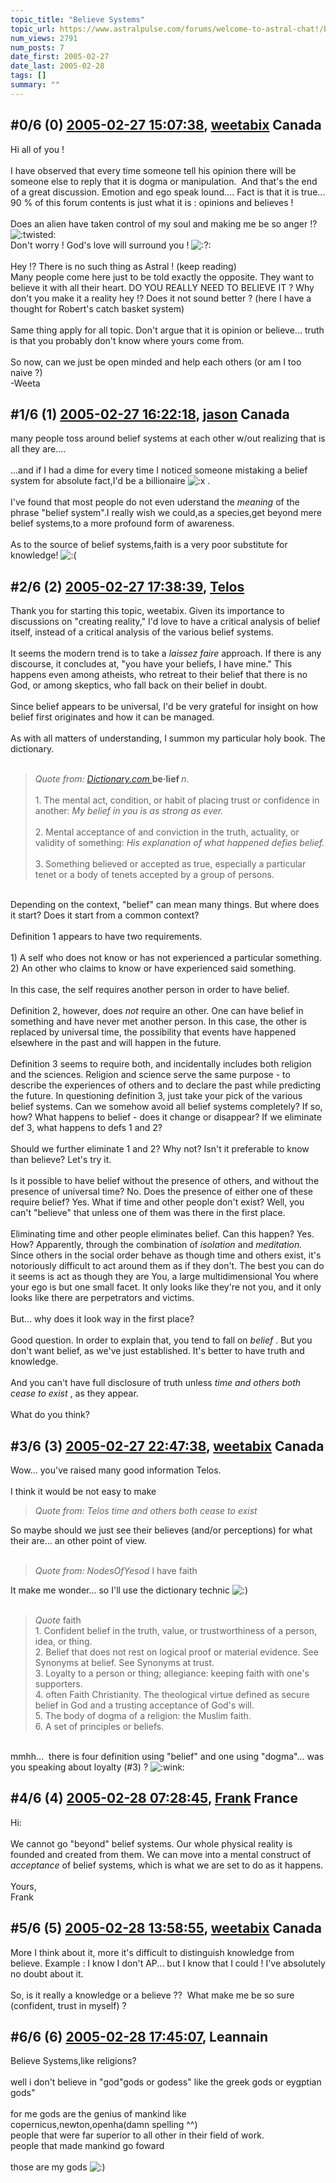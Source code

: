 ```yaml
---
topic_title: "Believe Systems"
topic_url: https://www.astralpulse.com/forums/welcome-to-astral-chat!/believe-systems
num_views: 2791
num_posts: 7
date_first: 2005-02-27
date_last: 2005-02-28
tags: []
summary: ""
---
```


## \#0/6 (0) [2005-02-27 15:07:38](https://www.astralpulse.com/forums/index.php?msg=152759), [weetabix](https://www.astralpulse.com/forums/profile/?u=664) Canada ##
<section>
Hi all of you !
<br>
<br>
I have observed that every time someone tell his opinion there will be someone else to reply that it is dogma or manipulation.  And that's the end of a great discussion. Emotion and ego speak lound.... Fact is that it is true... 90 % of this forum contents is just what it is : opinions and believes !
<br>
<br>
Does an alien have taken control of my soul and making me be so anger !?
<img alt=":twisted:" class="smiley" src="https://www.astralpulse.com/forums/Smileys/fugue/evil.png" title="evil"/>
<br>
Don't worry ! God's love will surround you !
<img alt=":?:" class="smiley" src="https://www.astralpulse.com/forums/Smileys/fugue/smiley.png" title="Smiley"/>
<br>
<br>
Hey !? There is no such thing as Astral ! (keep reading)
<br>
Many people come here just to be told exactly the opposite. They want to believe it with all their heart. DO YOU REALLY NEED TO BELIEVE IT ? Why don't you make it a reality hey !? Does it not sound better ? (here I have a thought for Robert's catch basket system)
<br>
<br>
Same thing apply for all topic. Don't argue that it is opinion or believe... truth is that you probably don't know where yours come from.
<br>
<br>
So now, can we just be open minded and help each others (or am I too naive ?)
<br>
-Weeta
</section>

## \#1/6 (1) [2005-02-27 16:22:18](https://www.astralpulse.com/forums/index.php?msg=152776), [jason](https://www.astralpulse.com/forums/profile/?u=1099) Canada ##
<section>
many people toss around belief systems at each other w/out realizing that is all they are....
<br>
<br>
...and if I had a dime for every time I noticed someone mistaking a belief system for absolute fact,I'd be a billionaire
<img alt=":x" class="smiley" src="https://www.astralpulse.com/forums/Smileys/fugue/angry.png" title="Angry"/>
.
<br>
<br>
I've found that most people do not even uderstand the
<i>
 meaning
</i>
of the phrase "belief system".I really wish we could,as a species,get beyond mere belief systems,to a more profound form of awareness.
<br>
<br>
As to the source of belief systems,faith is a very poor substitute for knowledge!
<img alt=":(" class="smiley" src="https://www.astralpulse.com/forums/Smileys/fugue/sad.png" title="Sad"/>
</section>

## \#2/6 (2) [2005-02-27 17:38:39](https://www.astralpulse.com/forums/index.php?msg=152784), [Telos](https://www.astralpulse.com/forums/profile/?u=6496)  ##
<section>
Thank you for starting this topic, weetabix. Given its importance to discussions on "creating reality," I'd love to have a critical analysis of belief itself, instead of a critical analysis of the various belief systems.
<br>
<br>
It seems the modern trend is to take a
<i>
 laissez faire
</i>
approach. If there is any discourse, it concludes at, "you have your beliefs, I have mine." This happens even among atheists, who retreat to their belief that there is no God, or among skeptics, who fall back on their belief in doubt.
<br>
<br>
Since belief appears to be universal, I'd be very grateful for insight on how belief first originates and how it can be managed.
<br>
<br>
As with all matters of understanding, I summon my particular holy book. The dictionary.
<br>
<br>
<blockquote class="bbc_standard_quote">
 <cite>
  Quote from:
  <a class="bbc_link" href="https://www.astralpulse.com/forums///dictionary.com" rel="noopener" target="_blank">
   Dictionary.com
  </a>
 </cite>
 <b>
  be·lief
 </b>
 <i>
  n.
 </i>
 <br>
 <br>
 1. The mental act, condition, or habit of placing trust or confidence in another:
 <i>
  My belief in you is as strong as ever.
 </i>
 <br>
 <br>
 2. Mental acceptance of and conviction in the truth, actuality, or validity of something:
 <i>
  His explanation of what happened defies belief.
 </i>
 <br>
 <br>
 3. Something believed or accepted as true, especially a particular tenet or a body of tenets accepted by a group of persons.
</blockquote>
<br>
Depending on the context, "belief" can mean many things. But where does it start? Does it start from a common context?
<br>
<br>
Definition 1 appears to have two requirements.
<br>
<br>
1) A self who does not know or has not experienced a particular something.
<br>
2) An other who claims to know or have experienced said something.
<br>
<br>
In this case, the self requires another person in order to have belief.
<br>
<br>
Definition 2, however, does
<i>
 not
</i>
require an other. One can have belief in something and have never met another person. In this case, the other is replaced by universal time, the possibility that events have happened elsewhere in the past and will happen in the future.
<br>
<br>
Definition 3 seems to require both, and incidentally includes both religion and the sciences. Religion and science serve the same purpose - to describe the experiences of others and to declare the past while predicting the future. In questioning definition 3, just take your pick of the various belief systems. Can we somehow avoid all belief systems completely? If so, how? What happens to belief - does it change or disappear? If we eliminate def 3, what happens to defs 1 and 2?
<br>
<br>
Should we further eliminate 1 and 2? Why not? Isn't it preferable to know than believe? Let's try it.
<br>
<br>
Is it possible to have belief without the presence of others, and without the presence of universal time? No. Does the presence of either one of these require belief? Yes. What if time and other people don't exist? Well, you can't "believe" that unless one of them was there in the first place.
<br>
<br>
Eliminating time and other people eliminates belief. Can this happen? Yes. How? Apparently, through the combination of
<i>
 isolation
</i>
and
<i>
 meditation.
</i>
Since others in the social order behave as though time and others exist, it's notoriously difficult to act around them as if they don't. The best you can do it seems is act as though they are You, a large multidimensional You where your ego is but one small facet. It only looks like they're not you, and it only looks like there are perpetrators and victims.
<br>
<br>
But... why does it look way in the first place?
<br>
<br>
Good question. In order to explain that, you tend to fall on
<i>
 belief
</i>
. But you don't want belief, as we've just established. It's better to have truth and knowledge.
<br>
<br>
And you can't have full disclosure of truth unless
<i>
 time and others both cease to exist
</i>
, as they appear.
<br>
<br>
What do you think?
</section>

## \#3/6 (3) [2005-02-27 22:47:38](https://www.astralpulse.com/forums/index.php?msg=152861), [weetabix](https://www.astralpulse.com/forums/profile/?u=664) Canada ##
<section>
Wow... you've raised many good information Telos.
<br>
<br>
I think it would be not easy to make
<blockquote class="bbc_standard_quote">
 <cite>
  Quote from: Telos
 </cite>
 <i>
  time and others both cease to exist
 </i>
</blockquote>
So maybe should we just see their believes (and/or perceptions) for what their are... an other point of view.
<br>
<br>
<blockquote class="bbc_standard_quote">
 <cite>
  Quote from: NodesOfYesod
 </cite>
 I have faith
</blockquote>
It make me wonder... so I'll use the dictionary technic
<img alt=":)" class="smiley" src="https://www.astralpulse.com/forums/Smileys/fugue/smiley.png" title="Smiley"/>
<br>
<br>
<blockquote class="bbc_standard_quote">
 <cite>
  Quote
 </cite>
 faith
 <br>
 1. Confident belief in the truth, value, or trustworthiness of a person, idea, or thing.
 <br>
 2. Belief that does not rest on logical proof or material evidence. See Synonyms at belief. See Synonyms at trust.
 <br>
 3. Loyalty to a person or thing; allegiance: keeping faith with one's supporters.
 <br>
 4. often Faith Christianity. The theological virtue defined as secure belief in God and a trusting acceptance of God's will.
 <br>
 5. The body of dogma of a religion: the Muslim faith.
 <br>
 6. A set of principles or beliefs.
</blockquote>
<br>
mmhh...  there is four definition using "belief" and one using "dogma"... was you speaking about loyalty (#3) ?
<img alt=":wink:" class="smiley" src="https://www.astralpulse.com/forums/Smileys/fugue/wink.png" title="Wink"/>
</section>

## \#4/6 (4) [2005-02-28 07:28:45](https://www.astralpulse.com/forums/index.php?msg=152915), [Frank](https://www.astralpulse.com/forums/profile/?u=359) France ##
<section>
Hi:
<br>
<br>
We cannot go "beyond" belief systems. Our whole physical reality is founded and created from them. We can move into a mental construct of
<i>
 acceptance
</i>
of belief systems, which is what we are set to do as it happens.
<br>
<br>
Yours,
<br>
Frank
</section>

## \#5/6 (5) [2005-02-28 13:58:55](https://www.astralpulse.com/forums/index.php?msg=153009), [weetabix](https://www.astralpulse.com/forums/profile/?u=664) Canada ##
<section>
More I think about it, more it's difficult to distinguish knowledge from believe. Example : I know I don't AP... but I know that I could ! I've absolutely no doubt about it.
<br>
<br>
So, is it really a knowledge or a believe ??  What make me be so sure (confident, trust in myself) ?
</section>

## \#6/6 (6) [2005-02-28 17:45:07](https://www.astralpulse.com/forums/index.php?msg=153061), Leannain  ##
<section>
Believe Systems,like religions?
<br>
<br>
well i don't believe in "god"gods or godess" like the greek gods or eygptian gods"
<br>
<br>
for me gods are the genius of mankind like copernicus,newton,openha(damn spelling ^^)
<br>
people that were far superior to all other in their field of work.
<br>
people that made mankind go foward
<br>
<br>
those are my gods
<img alt=":)" class="smiley" src="https://www.astralpulse.com/forums/Smileys/fugue/smiley.png" title="Smiley"/>
</section>